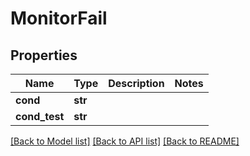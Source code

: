 # MonitorFail

## Properties
Name | Type | Description | Notes
------------ | ------------- | ------------- | -------------
**cond** | **str** |  | 
**cond_test** | **str** |  | 

[[Back to Model list]](../README.md#documentation-for-models) [[Back to API list]](../README.md#documentation-for-api-endpoints) [[Back to README]](../README.md)

